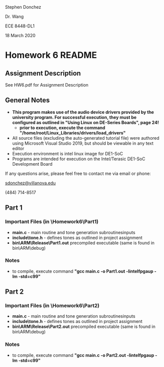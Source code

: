 Stephen Donchez

Dr. Wang

ECE 8448-DL1

18 March 2020

# Homework 6 README

## Assignment Description
See HW6.pdf for Assignment Description

## General Notes
-   __This program makes use of the audio device drivers provided by the university program. For successful execution, they must be configured as outlined in "Using Linux on DE-Series Boards", page 24!__
    -   __prior to execution, execute the command "/home/root/Linux_Libraries/drivers/load_drivers"__
-   All source files (excluding the auto-generated tutorial file) were authored using Microsoft Visual Studio 2019, but should be viewable in any text editor
-	Execution environment is intel linux image for DE1-SoC
-	Programs are intended for execution on the Intel/Terasic DE1-SoC Development Board

If any questions arise, please feel free to contact me via email or phone:

sdonchez@villanova.edu

(484) 714-8517

## Part 1

### Important Files (in \Homework6\Part1)
-   __main.c__ - main routine and tone generation subroutinesinputs
-   __include\tone.h__ - defines tones as outlined in project assignment
-   __bin\ARM\Release\Part1.out__ precompiled executable (same is found in bin\ARM\debug)

### Notes
-    to compile, execute command __"gcc main.c -o Part1.out -lintelfpgaup -lm -std=c99"__

## Part 2

### Important Files (in \Homework6\Part2)
-   __main.c__ - main routine and tone generation subroutinesinputs
-   __include\tone.h__ - defines tones as outlined in project assignment
-   __bin\ARM\Release\Part2.out__ precompiled executable (same is found in bin\ARM\debug)

### Notes
-    to compile, execute command __"gcc main.c -o Part2.out -lintelfpgaup -lm -std=c99"__
